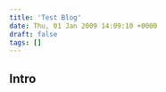 ```yaml
---
title: 'Test Blog'
date: Thu, 01 Jan 2009 14:09:10 +0000
draft: false
tags: []
---
```


Intro
-----